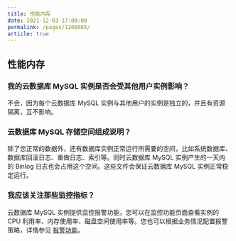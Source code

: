 ```yaml
---
title: 性能内存
date: 2021-12-03 17:00:00
permalink: /pages/1206085/
article: true
---
```


## 性能内存

### 我的云数据库 MySQL 实例是否会受其他用户实例影响？

不会，因为每个云数据库 MySQL 实例与其他用户的实例是独立的，并且有资源隔离，互不影响。

### 云数据库 MySQL 存储空间组成说明？

除了您正常的数据外，还有数据库实例正常运行所需要的空间，比如系统数据库、数据库回滚日志、重做日志、索引等。同时云数据库 MySQL 实例产生的一天内的 Binlog 日志也会占用这个空间。这些文件会保证云数据库 MySQL 实例正常稳定运行。

### 我应该关注那些监控指标？

云数据库 MySQL 实例提供监控报警功能，您可以在监控功能页面查看实例的 CPU 利用率、内存使用率、磁盘空间使用率等。您也可以根据业务情况配置报警策略，详情参见 [报警功能](./../04.操作指南/08.监控报警/02.报警功能.md)。



